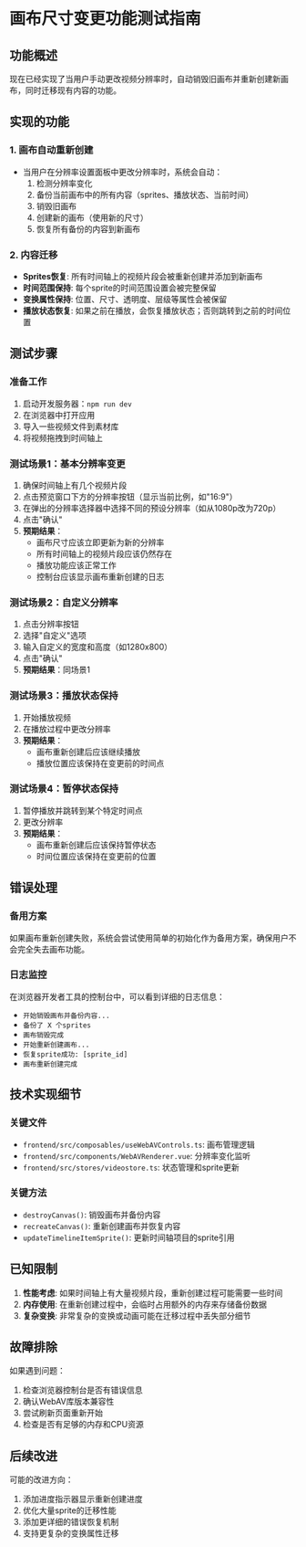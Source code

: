 # 画布尺寸变更功能测试指南

## 功能概述

现在已经实现了当用户手动更改视频分辨率时，自动销毁旧画布并重新创建新画布，同时迁移现有内容的功能。

## 实现的功能

### 1. 画布自动重新创建
- 当用户在分辨率设置面板中更改分辨率时，系统会自动：
  1. 检测分辨率变化
  2. 备份当前画布中的所有内容（sprites、播放状态、当前时间）
  3. 销毁旧画布
  4. 创建新的画布（使用新的尺寸）
  5. 恢复所有备份的内容到新画布

### 2. 内容迁移
- **Sprites恢复**: 所有时间轴上的视频片段会被重新创建并添加到新画布
- **时间范围保持**: 每个sprite的时间范围设置会被完整保留
- **变换属性保持**: 位置、尺寸、透明度、层级等属性会被保留
- **播放状态恢复**: 如果之前在播放，会恢复播放状态；否则跳转到之前的时间位置

## 测试步骤

### 准备工作
1. 启动开发服务器：`npm run dev`
2. 在浏览器中打开应用
3. 导入一些视频文件到素材库
4. 将视频拖拽到时间轴上

### 测试场景1：基本分辨率变更
1. 确保时间轴上有几个视频片段
2. 点击预览窗口下方的分辨率按钮（显示当前比例，如"16:9"）
3. 在弹出的分辨率选择器中选择不同的预设分辨率（如从1080p改为720p）
4. 点击"确认"
5. **预期结果**：
   - 画布尺寸应该立即更新为新的分辨率
   - 所有时间轴上的视频片段应该仍然存在
   - 播放功能应该正常工作
   - 控制台应该显示画布重新创建的日志

### 测试场景2：自定义分辨率
1. 点击分辨率按钮
2. 选择"自定义"选项
3. 输入自定义的宽度和高度（如1280x800）
4. 点击"确认"
5. **预期结果**：同场景1

### 测试场景3：播放状态保持
1. 开始播放视频
2. 在播放过程中更改分辨率
3. **预期结果**：
   - 画布重新创建后应该继续播放
   - 播放位置应该保持在变更前的时间点

### 测试场景4：暂停状态保持
1. 暂停播放并跳转到某个特定时间点
2. 更改分辨率
3. **预期结果**：
   - 画布重新创建后应该保持暂停状态
   - 时间位置应该保持在变更前的位置

## 错误处理

### 备用方案
如果画布重新创建失败，系统会尝试使用简单的初始化作为备用方案，确保用户不会完全失去画布功能。

### 日志监控
在浏览器开发者工具的控制台中，可以看到详细的日志信息：
- `开始销毁画布并备份内容...`
- `备份了 X 个sprites`
- `画布销毁完成`
- `开始重新创建画布...`
- `恢复sprite成功: [sprite_id]`
- `画布重新创建完成`

## 技术实现细节

### 关键文件
- `frontend/src/composables/useWebAVControls.ts`: 画布管理逻辑
- `frontend/src/components/WebAVRenderer.vue`: 分辨率变化监听
- `frontend/src/stores/videostore.ts`: 状态管理和sprite更新

### 关键方法
- `destroyCanvas()`: 销毁画布并备份内容
- `recreateCanvas()`: 重新创建画布并恢复内容
- `updateTimelineItemSprite()`: 更新时间轴项目的sprite引用

## 已知限制

1. **性能考虑**: 如果时间轴上有大量视频片段，重新创建过程可能需要一些时间
2. **内存使用**: 在重新创建过程中，会临时占用额外的内存来存储备份数据
3. **复杂变换**: 非常复杂的变换或动画可能在迁移过程中丢失部分细节

## 故障排除

如果遇到问题：
1. 检查浏览器控制台是否有错误信息
2. 确认WebAV库版本兼容性
3. 尝试刷新页面重新开始
4. 检查是否有足够的内存和CPU资源

## 后续改进

可能的改进方向：
1. 添加进度指示器显示重新创建进度
2. 优化大量sprite的迁移性能
3. 添加更详细的错误恢复机制
4. 支持更复杂的变换属性迁移
